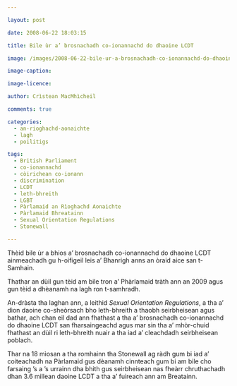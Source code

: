 ```yaml
---

layout: post

date: 2008-06-22 18:03:15

title: Bile ùr a’ brosnachadh co-ionannachd do dhaoine LCDT

image: /images/2008-06-22-bile-ur-a-brosnachadh-co-ionannachd-do-dhaoine-lcdt.jpg

image-caption:

image-licence:

author: Crìstean MacMhìcheil

comments: true

categories:
  - an-rioghachd-aonaichte
  - lagh
  - poilitigs

tags:
  - British Parliament
  - co-ionannachd
  - còirichean co-ionann
  - discrimination
  - LCDT
  - leth-bhreith
  - LGBT
  - Pàrlamaid an Rìoghachd Aonaichte
  - Pàrlamaid Bhreatainn
  - Sexual Orientation Regulations
  - Stonewall

---
```


Thèid bile ùr a bhios a&#8217; brosnachadh co-ionannachd do dhaoine LCDT ainmeachadh gu h-oifigeil leis a&#8217; Bhanrigh anns an òraid aice san t-Samhain.

<!--more-->

Thathar an dùil gun tèid am bile tron a&#8217; Phàrlamaid tràth ann an 2009 agus gun tèid a dhèanamh na lagh ron t-samhradh.

An-dràsta tha laghan ann, a leithid _Sexual Orientation Regulations_, a tha a&#8217; dìon daoine co-sheòrsach bho leth-bhreith a thaobh seirbheisean agus bathar, ach chan eil dad ann fhathast a tha a&#8217; brosnachadh co-ionannachd do dhaoine LCDT san fharsaingeachd agus mar sin tha a&#8217; mhòr-chuid fhathast an dùil ri leth-bhreith nuair a tha iad a&#8217; cleachdadh seirbheisean poblach.

Thar na 18 mìosan a tha romhainn tha Stonewall ag ràdh gum bi iad a&#8217; coiteachadh na Pàrlamaid gus dèanamh cinnteach gum bi am bile cho farsaing &#8217;s a &#8217;s urrainn dha bhith gus seirbheisean nas fheàrr chruthachadh dhan 3.6 millean daoine LCDT a tha a&#8217; fuireach ann am Breatainn.
